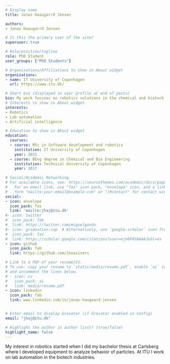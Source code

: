```yaml
---
# Display name
title: Jonas Haaugarrd Jensen

authors:
- Jonas Haaugarrd Jensen

# Is this the primary user of the site?
superuser: true

# Role/position/tagline
role: PhD Student
user_groups: ["PhD Students"]

# Organizations/Affiliations to show in About widget
organizations:
- name: IT University of Copenhagen
  url: https://www.itu.dk/

# Short bio (displayed in user profile at end of posts)
bio: My work focuses on robotics solutions in the chemical and biotech industries.
# Interests to show in About widget
interests:
- Robotics
- Lab automation
- Artificial intelligence

# Education to show in About widget
education:
  courses:
  - course:	MSc in Software development and robotics
    institution: IT University of Copenhagen
    year: 2021
  - course: BEng degree in Chemical and Bio Engineering
    institution: Technical University of Copenhagen
    year: 2017

# Social/Academic Networking
# For available icons, see: https://sourcethemes.com/academic/docs/page-builder/#icons
#   For an email link, use "fas" icon pack, "envelope" icon, and a link in the
#   form "mailto:your-email@example.com" or "/#contact" for contact widget.
social:
- icon: envelope
  icon_pack: fas
  link: 'mailto:jhaj@itu.dk'
#- icon: twitter
#  icon_pack: fab
#  link: https://twitter.com/miguelgondu
#- icon: graduation-cap  # Alternatively, use `google-scholar` icon from `ai` icon pack
#  icon_pack: fas
#  link: https://scholar.google.com/citations?user=eje0FAYAAAAJ&hl=es
- icon: github
  icon_pack: fab
  link: https://github.com/Jonasivers

# Link to a PDF of your resume/CV.
# To use: copy your resume to `static/media/resume.pdf`, enable `ai` icons in `params.toml`,
# and uncomment the lines below.
# - icon: cv
#   icon_pack: ai
#   link: media/resume.pdf
- icon: linkedin
  icon_pack: fab
  link: www.linkedin.com/in/jonas-haugaard-jensen


# Enter email to display Gravatar (if Gravatar enabled in Config)
email: "jhaj@itu.dk"

# Highlight the author in author lists? (true/false)
highlight_name: false
---
```

My interest in robotics started when I did my bachelor thesis at Carlsberg where I developed equipment to analyze behavior of particles. At ITU I work on lab automation in the biotech industries.
